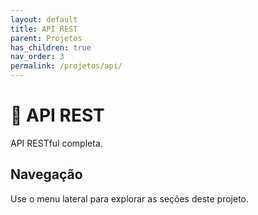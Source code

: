 ```yaml
---
layout: default
title: API REST
parent: Projetos
has_children: true
nav_order: 3
permalink: /projetos/api/
---
```


# 🔌 API REST

API RESTful completa.

## Navegação

Use o menu lateral para explorar as seções deste projeto.
